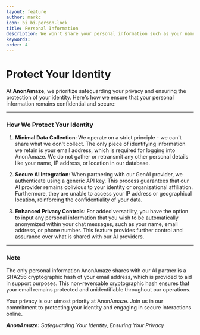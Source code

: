 ```yaml
---
layout: feature
author: markc
icon: bi bi-person-lock
title: Personal Information
description: We won't share your personal information such as your name, email address, IP address, or location with our AI provider.
keywords:
order: 4
---
```


# Protect Your Identity

At **AnonAmaze**, we prioritize safeguarding your privacy and ensuring the protection of your identity. Here's how we ensure that your personal information remains confidential and secure:

---

### How We Protect Your Identity

1. **Minimal Data Collection**: We operate on a strict principle - we can't share what we don't collect. The only piece of identifying information we retain is your email address, which is required for logging into AnonAmaze. We do not gather or retransmit any other personal details like your name, IP address, or location in our database.

2. **Secure AI Integration**: When partnering with our GenAI provider, we authenticate using a generic API key. This process guarantees that our AI provider remains oblivious to your identity or organizational affiliation. Furthermore, they are unable to access your IP address or geographical location, reinforcing the confidentiality of your data.

3. **Enhanced Privacy Controls**: For added versatility, you have the option to input any personal information that you wish to be automatically anonymized within your chat messages, such as your name, email address, or phone number. This feature provides further control and assurance over what is shared with our AI providers.

---

### Note

The only personal information AnonAmaze shares with our AI partner is a SHA256 cryptographic hash of your email address, which is provided to aid in support purposes. This non-reversable cryptographic hash ensures that your email remains protected and unidentifiable throughout our operations.

Your privacy is our utmost priority at AnonAmaze. Join us in our commitment to protecting your identity and engaging in secure interactions online.


***AnonAmaze:** Safeguarding Your Identity, Ensuring Your Privacy*
